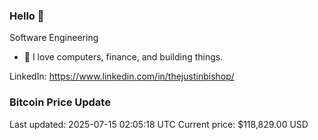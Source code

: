 ### Hello 🤙  

Software Engineering

- 🔭 I love computers, finance, and building things.
  
LinkedIn: https://www.linkedin.com/in/thejustinbishop/  
















































































































































































































































































































































































































































































































































































































































































































































































































































### Bitcoin Price Update
Last updated: 2025-07-15 02:05:18 UTC
Current price: $118,829.00 USD
